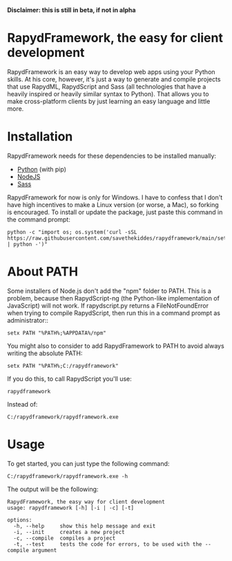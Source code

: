 **Disclaimer: this is still in beta, if not in alpha**

# RapydFramework, the easy for client development
RapydFramework is an easy way to develop web apps using your Python skills. At his core, however, it's just a
way to generate and compile projects that use RapydML, RapydScript and Sass (all technologies that have a heavily 
inspired or heavily similar syntax to Python). That allows you to make cross-platform clients by just learning an
easy language and little more.

# Installation
RapydFramework needs for these dependencies to be installed manually:
- [Python](https://www.python.org/) (with pip)
- [NodeJS](https://nodejs.org/)
- [Sass](https://sass-lang.com/)


RapydFramework for now is only for Windows. I have to confess that I don't have high incentives to make a Linux
version (or worse, a Mac), so forking is encouraged. To install or update the package, just paste this command
in the command prompt:

    python -c "import os; os.system('curl -sSL https://raw.githubusercontent.com/savethekiddes/rapydframework/main/setup.py | python -')"

# About PATH
Some installers of Node.js don't add the "npm" folder to PATH. This is a problem, because then RapydScript-ng (the
Python-like implementation of JavaScript) will not work. If rapydscript.py returns a FileNotFoundError when trying
to compile RapydScript, then run this in a command prompt as administrator::

    setx PATH "%PATH%;%APPDATA%/npm"

You might also to consider to add RapydFramework to PATH to avoid always writing the absolute PATH:

    setx PATH "%PATH%;C:/rapydframework"

If you do this, to call RapydScript you'll use:

    rapydframework

Instead of:

    C:/rapydframework/rapydframework.exe

# Usage
To get started, you can just type the following command:

    C:/rapydframework/rapydframework.exe -h

The output will be the following:

    RapydFramework, the easy way for client development
    usage: rapydframework [-h] [-i | -c] [-t]

    options:
      -h, --help     show this help message and exit
      -i, --init     creates a new project
      -c, --compile  compiles a project
      -t, --test     tests the code for errors, to be used with the --compile argument
